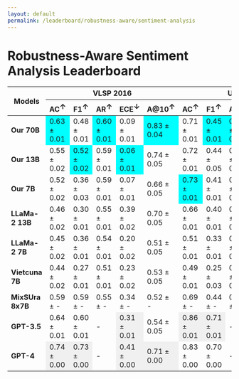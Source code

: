 ```yaml
---
layout: default
permalink: /leaderboard/robustness-aware/sentiment-analysis
---
```

# Robustness-Aware Sentiment Analysis Leaderboard

<table class="table table-bordered table-sm w-100 dtHorizontalTable" cellspacing="0">
    <thead>
        <tr>
            <th rowspan="2" class="text-center align-middle"><b>Models</b></th>
            <th colspan="5" class="text-center"><b>VLSP 2016</b></th>
            <th colspan="5" class="text-center"><b>UiT-VSFC</b></th>
        </tr>
        <tr>
            <th class="text-center"><b>AC<span style="vertical-align: super;">↑</span></b></th>
            <th class="text-center"><b>F1<span style="vertical-align: super;">↑</span></b></th>
            <th class="text-center"><b>AR<span style="vertical-align: super;">↑</span></b></th>
            <th class="text-center"><b>ECE<span style="vertical-align: super;">↓</span></b></th>
            <th class="text-center"><b>A@10<span style="vertical-align: super;">↑</span></b></th>
            <th class="text-center"><b>AC<span style="vertical-align: super;">↑</span></b></th>
            <th class="text-center"><b>F1<span style="vertical-align: super;">↑</span></b></th>
            <th class="text-center"><b>AR<span style="vertical-align: super;">↑</span></b></th>
            <th class="text-center"><b>ECE<span style="vertical-align: super;">↓</span></b></th>
            <th class="text-center"><b>A@10<span style="vertical-align: super;">↑</span></b></th>
        </tr>
    </thead>
    <tbody>
        <tr>
            <td class="text-center"><b>Our 70B</b></td>
            <td class="text-center" style="background-color: cyan;">0.63 ± 0.01</td>
            <td class="text-center">0.48 ± 0.01</td>
            <td class="text-center" style="background-color: cyan;">0.60 ± 0.01</td>
            <td class="text-center">0.09 ± 0.01</td>
            <td class="text-center" style="background-color: cyan;">0.83 ± 0.04</td>
            <td class="text-center">0.71 ± 0.01</td>
            <td class="text-center" style="background-color: cyan;">0.45 ± 0.01</td>
            <td class="text-center" style="background-color: cyan;">0.80 ± 0.01</td>
            <td class="text-center" style="background-color: cyan;">0.08 ± 0.01</td>
            <td class="text-center" style="background-color: cyan;">0.99 ± 0.01</td>
        </tr>
        <tr>
            <td class="text-center"><b>Our 13B</b></td>
            <td class="text-center">0.55 ± 0.02</td>
            <td class="text-center" style="background-color: cyan;">0.52 ± 0.02</td>
            <td class="text-center">0.59 ± 0.01</td>
            <td class="text-center" style="background-color: cyan;">0.06 ± 0.01</td>
            <td class="text-center">0.74 ± 0.05</td>
            <td class="text-center">0.72 ± 0.01</td>
            <td class="text-center">0.44 ± 0.05</td>
            <td class="text-center">0.77 ± 0.01</td>
            <td class="text-center">0.18 ± 0.01</td>
            <td class="text-center">0.77 ± 0.02</td>
        </tr>
        <tr>
            <td class="text-center"><b>Our 7B</b></td>
            <td class="text-center">0.52 ± 0.02</td>
            <td class="text-center">0.36 ± 0.03</td>
            <td class="text-center">0.59 ± 0.01</td>
            <td class="text-center">0.07 ± 0.01</td>
            <td class="text-center">0.66 ± 0.05</td>
            <td class="text-center" style="background-color: cyan;">0.73 ± 0.01</td>
            <td class="text-center">0.41 ± 0.01</td>
            <td class="text-center">0.71 ± 0.01</td>
            <td class="text-center">0.16 ± 0.01</td>
            <td class="text-center">0.87 ± 0.02</td>
        </tr>
        <tr>
            <td class="text-center"><b>LLaMa-2 13B</b></td>
            <td class="text-center">0.46 ± 0.02</td>
            <td class="text-center">0.30 ± 0.01</td>
            <td class="text-center">0.55 ± 0.01</td>
            <td class="text-center">0.39 ± 0.02</td>
            <td class="text-center">0.70 ± 0.05</td>
            <td class="text-center">0.66 ± 0.01</td>
            <td class="text-center">0.40 ± 0.01</td>
            <td class="text-center">0.63 ± 0.01</td>
            <td class="text-center">0.11 ± 0.01</td>
            <td class="text-center">0.89 ± 0.02</td>
        </tr>
        <tr>
            <td class="text-center"><b>LLaMa-2 7B</b></td>
            <td class="text-center">0.45 ± 0.02</td>
            <td class="text-center">0.36 ± 0.01</td>
            <td class="text-center">0.54 ± 0.01</td>
            <td class="text-center">0.20 ± 0.02</td>
            <td class="text-center">0.51 ± 0.05</td>
            <td class="text-center">0.51 ± 0.01</td>
            <td class="text-center">0.33 ± 0.01</td>
            <td class="text-center">0.65 ± 0.01</td>
            <td class="text-center">0.15 ± 0.01</td>
            <td class="text-center">0.80 ± 0.02</td>
        </tr>
        <tr>
            <td class="text-center"><b>Vietcuna 7B</b></td>
            <td class="text-center">0.44 ± 0.02</td>
            <td class="text-center">0.27 ± 0.01</td>
            <td class="text-center">0.51 ± 0.01</td>
            <td class="text-center">0.23 ± 0.02</td>
            <td class="text-center">0.53 ± 0.05</td>
            <td class="text-center">0.49 ± 0.01</td>
            <td class="text-center">0.25 ± 0.03</td>
            <td class="text-center">0.46 ± 0.01</td>
            <td class="text-center">0.33 ± 0.01</td>
            <td class="text-center">0.34 ± 0.03</td>
        </tr>
        <tr>
            <td class="text-center"><b>MixSUra 8x7B</b></td>
            <td class="text-center">0.59 ± -</td>
            <td class="text-center">0.59 ± -</td>
            <td class="text-center">0.55 ± -</td>
            <td class="text-center">0.34 ± -</td>
            <td class="text-center">0.52 ± -</td>
            <td class="text-center">0.69 ± -</td>
            <td class="text-center">0.44 ± -</td>
            <td class="text-center">0.61 ± -</td>
            <td class="text-center">0.29 ± -</td>
            <td class="text-center">0.66 ± -</td>
        </tr>
        <tr>
            <td class="text-center"><b>GPT-3.5</b></td>
            <td class="text-center">0.64 ± 0.01</td>
            <td class="text-center">0.60 ± 0.01</td>
            <td class="text-center">-</td>
            <td class="text-center" style="background-color: #f0f0f0;">0.31 ± 0.01</td>
            <td class="text-center">0.54 ± 0.05</td>
            <td class="text-center" style="background-color: #f0f0f0;">0.86 ± 0.01</td>
            <td class="text-center" style="background-color: #f0f0f0;">0.71 ± 0.01</td>
            <td class="text-center">-</td>
            <td class="text-center" style="background-color: #f0f0f0;">0.53 ± 0.01</td>
            <td class="text-center">0.86 ± 0.02</td>
        </tr>
        <tr>
            <td class="text-center"><b>GPT-4</b></td>
            <td class="text-center" style="background-color: #f0f0f0;">0.74 ± 0.00</td>
            <td class="text-center" style="background-color: #f0f0f0;">0.73 ± 0.00</td>
            <td class="text-center">-</td>
            <td class="text-center" style="background-color: #f0f0f0;">0.41 ± 0.00</td>
            <td class="text-center" style="background-color: #f0f0f0;">0.71 ± 0.00</td>
            <td class="text-center">0.83 ± 0.00</td>
            <td class="text-center">0.70 ± 0.00</td>
            <td class="text-center">-</td>
            <td class="text-center" style="background-color: #f0f0f0;">0.50 ± 0.00</td>
            <td class="text-center" style="background-color: #f0f0f0;">0.85 ± 0.00</td>
        </tr>
    </tbody>
</table>

